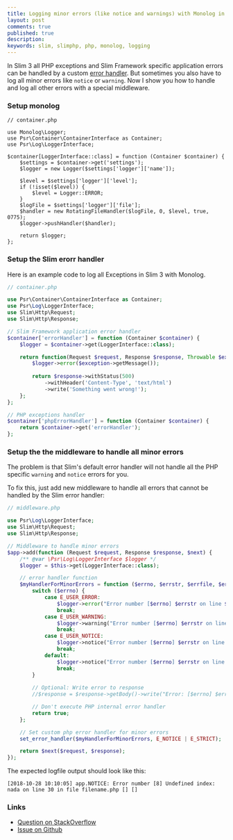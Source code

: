 ```yaml
---
title: Logging minor errors (like notice and warnings) with Monolog in Slim 3
layout: post
comments: true
published: true
description: 
keywords: slim, slimphp, php, monolog, logging
---
```


In Slim 3 all PHP exceptions and Slim Framework specific application errors can be handled by a custom [error handler](https://www.slimframework.com/docs/v3/handlers/error.html). But sometimes you also have to log all minor errors like `notice` or `warning`. Now I show you how to handle and log all other errors with a special middleware.

### Setup monolog

```
// container.php

use Monolog\Logger;
use Psr\Container\ContainerInterface as Container;
use Psr\Log\LoggerInterface;

$container[LoggerInterface::class] = function (Container $container) {
    $settings = $container->get('settings');
    $logger = new Logger($settings['logger']['name']);

    $level = $settings['logger']['level'];
    if (!isset($level)) {
        $level = Logger::ERROR;
    }
    $logFile = $settings['logger']['file'];
    $handler = new RotatingFileHandler($logFile, 0, $level, true, 0775);
    $logger->pushHandler($handler);

    return $logger;
};
```

### Setup the Slim erorr handler

Here is an example code to log all Exceptions in Slim 3 with Monolog.

```php
// container.php

use Psr\Container\ContainerInterface as Container;
use Psr\Log\LoggerInterface;
use Slim\Http\Request;
use Slim\Http\Response;

// Slim Framework application error handler
$container['errorHandler'] = function (Container $container) {
    $logger = $container->get(LoggerInterface::class);

    return function(Request $request, Response $response, Throwable $exception) use ($logger) {
        $logger->error($exception->getMessage());
        
        return $response->withStatus(500)
            ->withHeader('Content-Type', 'text/html')
            ->write('Something went wrong!');
    };
};

// PHP exceptions handler
$container['phpErrorHandler'] = function (Container $container) {
    return $container->get('errorHandler');
};
```

### Setup the the middleware to handle all minor errors

The problem is that Slim's default error handler will not handle all the PHP specific `warning` and `notice` errors for you.

To fix this, just add new middleware to handle all errors that cannot be handled by the Slim error handler:

```php
// middleware.php

use Psr\Log\LoggerInterface;
use Slim\Http\Request;
use Slim\Http\Response;

// Middleware to handle minor errors
$app->add(function (Request $request, Response $response, $next) {
    /** @var \Psr\Log\LoggerInterface $logger */
    $logger = $this->get(LoggerInterface::class);

    // error handler function
    $myHandlerForMinorErrors = function ($errno, $errstr, $errfile, $errline) use ($response, $logger) {
        switch ($errno) {
            case E_USER_ERROR:
                $logger->error("Error number [$errno] $errstr on line $errline in file $errfile");
                break;
            case E_USER_WARNING:
                $logger->warning("Error number [$errno] $errstr on line $errline in file $errfile");
                break;
            case E_USER_NOTICE:
                $logger->notice("Error number [$errno] $errstr on line $errline in file $errfile");
                break;
            default:
                $logger->notice("Error number [$errno] $errstr on line $errline in file $errfile");
                break;
        }
        
        // Optional: Write error to response
        //$response = $response->getBody()->write("Error: [$errno] $errstr<br>\n");

        // Don't execute PHP internal error handler
        return true;
    };

    // Set custom php error handler for minor errors
    set_error_handler($myHandlerForMinorErrors, E_NOTICE | E_STRICT);

    return $next($request, $response);
});
```

The expected logfile output should look like this:

```
[2018-10-28 10:10:05] app.NOTICE: Error number [8] Undefined index: nada on line 30 in file filename.php [] []
``` 

### Links

* [Question on StackOverflow](https://stackoverflow.com/questions/53025413/i-cant-add-sentry-to-php-slim/53029999)
* [Issue on Github](https://github.com/slimphp/Slim/issues/2527#issuecomment-433691012)

